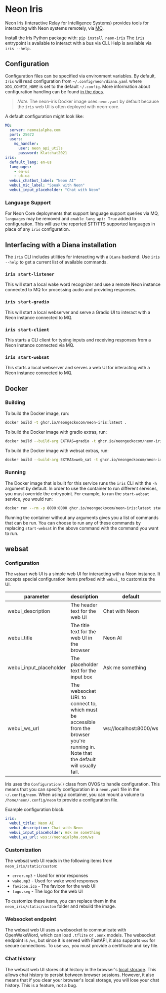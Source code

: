 # Neon Iris

Neon Iris (Interactive Relay for Intelligence Systems) provides tools for
interacting with Neon systems remotely, via [MQ](https://github.com/NeonGeckoCom/chat_api_mq_proxy).

Install the Iris Python package with: `pip install neon-iris`
The `iris` entrypoint is available to interact with a bus via CLI. Help is available via `iris --help`.

## Configuration

Configuration files can be specified via environment variables. By default,
`Iris` will read configuration from `~/.config/neon/diana.yaml` where
`XDG_CONFIG_HOME` is set to the default `~/.config`.
More information about configuration handling can be found
[in the docs](https://neongeckocom.github.io/neon-docs/quick_reference/configuration/).

> _Note:_ The neon-iris Docker image uses `neon.yaml` by default because the
> `iris` web UI is often deployed with neon-core.

A default configuration might look like:

```yaml
MQ:
  server: neonaialpha.com
  port: 25672
  users:
    mq_handler:
      user: neon_api_utils
      password: Klatchat2021
iris:
  default_lang: en-us
  languages:
    - en-us
    - uk-ua
  webui_chatbot_label: "Neon AI"
  webui_mic_label: "Speak with Neon"
  webui_input_placeholder: "Chat with Neon"
```

### Language Support

For Neon Core deployments that support language support queries via MQ, `languages`
may be removed and `enable_lang_api: True` added to configuration. This will use
the reported STT/TTS supported languages in place of any `iris` configuration.

## Interfacing with a Diana installation

The `iris` CLI includes utilities for interacting with a `Diana` backend. Use
`iris --help` to get a current list of available commands.

### `iris start-listener`

This will start a local wake word recognizer and use a remote Neon
instance connected to MQ for processing audio and providing responses.

### `iris start-gradio`

This will start a local webserver and serve a Gradio UI to interact with a Neon
instance connected to MQ.

### `iris start-client`

This starts a CLI client for typing inputs and receiving responses from a Neon
instance connected via MQ.

### `iris start-websat`

This starts a local webserver and serves a web UI for interacting with a Neon
instance connected to MQ.

## Docker

### Building

To build the Docker image, run:

```bash
docker build -t ghcr.io/neongeckocom/neon-iris:latest .
```

To build the Docker image with gradio extras, run:

```bash
docker build --build-arg EXTRAS=gradio -t ghcr.io/neongeckocom/neon-iris:latest .
```

To build the Docker image with websat extras, run:

```bash
docker build --build-arg EXTRAS=web_sat -t ghcr.io/neongeckocom/neon-iris:latest .
```

### Running

The Docker image that is built for this service runs the `iris` CLI with the
`-h` argument by default. In order to use the container to run different services,
you must override the entrypoint. For example, to run the `start-websat` service,
you would run:

```bash
docker run --rm -p 8000:8000 ghcr.io/neongeckocom/neon-iris:latest start-websat
```

Running the container without any arguments gives you a list of commands that
can be run. You can choose to run any of these commands by replacing `start-websat`
in the above command with the command you want to run.

## websat

### Configuration

The `websat` web UI is a simple web UI for interacting with a Neon instance. It
accepts special configuration items prefixed with `webui_` to customize the UI.

| parameter               | description                                                                                                                            | default                |
| ----------------------- | -------------------------------------------------------------------------------------------------------------------------------------- | ---------------------- |
| webui_description       | The header text for the web UI                                                                                                         | Chat with Neon         |
| webui_title             | The title text for the web UI in the browser                                                                                           | Neon AI                |
| webui_input_placeholder | The placeholder text for the input box                                                                                                 | Ask me something       |
| webui_ws_url            | The websocket URL to connect to, which must be accessible from the browser you're running in. Note that the default will usually fail. | ws://localhost:8000/ws |

Iris uses the `Configuration()` class from OVOS to handle configuration. This
means that you can specify configuration in a `neon.yaml` file in the
`~/.config/neon`. When using a container, you can mount a volume to
`/home/neon/.config/neon` to provide a configuration file.

Example configuration block:

```yaml
iris:
  webui_title: Neon AI
  webui_description: Chat with Neon
  webui_input_placeholder: Ask me something
  webui_ws_url: wss://neonaialpha.com/ws
```

### Customization

The websat web UI reads in the following items from `neon_iris/static/custom`:

- `error.mp3` - Used for error responses
- `wake.mp3` - Used for wake word responses
- `favicon.ico` - The favicon for the web UI
- `logo.svg` - The logo for the web UI

To customize these items, you can replace them in the `neon_iris/static/custom` folder and rebuild the image.

### Websocket endpoint

The websat web UI uses a websocket to communicate with OpenWakeWord, which can
load `.tflite` or `.onnx` models. The websocket endpoint is `/ws`, but since it
is served with FastAPI, it also supports `wss` for secure connections. To
use `wss`, you must provide a certificate and key file.

### Chat history

The websat web UI stores chat history in the browser's [local storage](https://developer.mozilla.org/en-US/docs/Web/API/Window/localStorage).
This allows chat history to persist between browser sessions. However, it also
means that if you clear your browser's local storage, you will lose your chat
history. This is a feature, not a bug.
